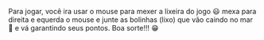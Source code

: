 Para jogar, você ira usar o mouse para mexer a lixeira do jogo 😃
mexa para direita e equerda o mouse e junte as bolinhas (lixo)  que vão caindo no mar 🌊
e vá garantindo seus pontos.
Boa sorte!!! 😁
